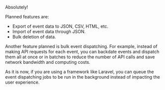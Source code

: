 Absolutely!

Planned features are:
- Export of event data to JSON, CSV, HTML, etc.
- Import of event data through JSON.
- Bulk deletion of data.

Another feature planned is bulk event dispatching. For example, instead of making API requests for each event, you can backdate events and dispatch them all at once or in batches to reduce the number of API calls and save network bandwidth and computing costs.

As it is now, if you are using a framework like Laravel, you can queue the event dispatching jobs to be run in the background instead of impacting the user experience.
